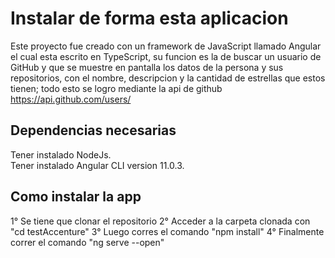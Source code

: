 # Instalar de forma esta aplicacion

Este proyecto fue creado con un framework de JavaScript llamado Angular el cual esta escrito en TypeScript,
su funcion es la de buscar un usuario de GitHub y que se muestre en pantalla los datos de la persona y
sus repositorios, con el nombre, descripcion y la cantidad de estrellas que estos tienen; todo esto se logro
mediante la api de github https://api.github.com/users/

## Dependencias necesarias

Tener instalado NodeJs.  
Tener instalado Angular CLI version 11.0.3.

## Como instalar la app

1° Se tiene que clonar el repositorio
2° Acceder a la carpeta clonada con "cd testAccenture"
3° Luego corres el comando "npm install"
4° Finalmente correr el comando "ng serve --open"
